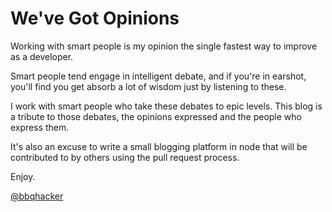 We've Got Opinions
====================

Working with smart people is my opinion the single
fastest way to improve as a developer.  

Smart people tend engage in intelligent debate, 
and if you're in earshot, you'll find you get absorb a 
lot of wisdom just by listening to these.

I work with smart people who take these debates to epic
levels.  This blog is a tribute to those debates, the 
opinions expressed and the people who express them.

It's also an excuse to write a small blogging platform in node
that will be contributed to by others using the pull request process.

Enjoy.

[@bbqhacker](https://twitter.com/Bbqhacker)